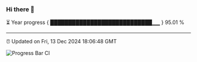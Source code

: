 ### Hi there 👋

⏳ Year progress { ████████████████████████████▁▁ } 95.01 %

---

⏰ Updated on Fri, 13 Dec 2024 18:06:48 GMT

![Progress Bar CI](https://github.com/liununu/liununu/workflows/Progress%20Bar%20CI/badge.svg)
